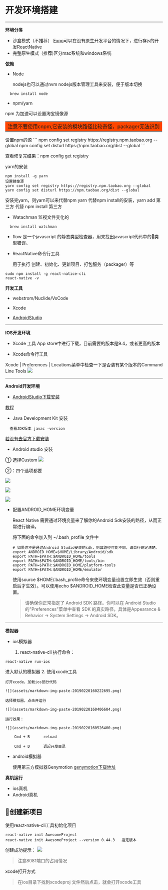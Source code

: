 # 开发环境搭建
----



**环境分类**
* 沙盒模式（不推荐） [Expo](https://docs.expo.io/)可以在没有原生开发平台的情况下，进行存js的开发ReactNative
* 完整原生模式（推荐)区分mac系统和windows系统

**依赖**
* Node

  nodejs也可以通过nvm nodejs版本管理工具来安装，便于版本切换
```
  brew install node
```

* npm/yarn

 npm 为加速可以设置淘宝镜像源
<table><tr><td bgcolor=#FF4500>注意不要使用cnpm,它安装的模块路径比较奇怪，packager无法识别</td></tr></table>
设置npm的源
```
npm config set registry https://registry.npm.taobao.org --global
npm config set disturl https://npm.taobao.org/dist --global
```

查看修复完结果：npm config get registry

yarn的安装
```
npm install -g yarn
设置镜像源
yarn config set registry https://registry.npm.taobao.org --global
yarn config set disturl https://npm.taobao.org/dist --global
```
安装完yarn，则yarn可以来代替npm
yarn 代替npm install的安装，yarn add 第三方  代替 npm install 第三方


* Watachman 监视文件变化的
```
  brew install watchman
```

* flow 是一个javascript 的静态类型检查器，用来找出javascript代码中的类型错误。

* ReactNative命令行工具

  用于执行 创建、初始化、更新项目、打包服务（packager）等
```
sudo npm install -g react-natice-cli
react-native -v
```

**开发工具**
* webstrom/Nuclide/VsCode
* Xcode

* [AndroidStudio](https://developer.android.google.cn/studio/)

---
**IOS开发环境**
* Xcode 工具
App store中进行下载，目前需要的版本是9.4，或者更高的版本

* Xcode命令行工具

 Xcode | Preferences | Locations菜单中检查一下是否装有某个版本的Command Line Tools
 ![](assets/markdown-img-paste-20190220144243589.png)

---
 **Android开发环境**
 * [AndroidStudio下载安装](https://developer.android.google.cn/studio/)

 [教程](https://www.jianshu.com/p/24f45a411c80)
* Java Development Kit  安装
```
  查看JDK版本 javac -version
```
[若没有去官方下载安装](https://www.oracle.com/technetwork/java/javase/downloads/jdk8-downloads-2133151.html)


* Android studio 安装

 ① 选择Custom
 ![](assets/markdown-img-paste-20190220205442552.png)

 ②：四个选项都要

 ![](assets/markdown-img-paste-2019022020583104.png)

 ![](assets/markdown-img-paste-20190220210917470.png)

 ![](assets/markdown-img-paste-20190220210840919.png)

* 配置ANDROID_HOME环境变量

  React Native 需要通过环境变量来了解你的Android Sdk安装的路径，从而正常进行编译。

  将下面的命令加入到 ~/.bash_profile 文件中

  ```
  # 如果你不是通过Android Studio安装的sdk，则其路径可能不同，请自行确定清楚。
  export ANDROID_HOME=$HOME/Library/Android/sdk
  export PATH=$PATH:$ANDROID_HOME/tools
  export PATH=$PATH:$ANDROID_HOME/tools/bin
  export PATH=$PATH:$ANDROID_HOME/platform-tools
  export PATH=$PATH:$ANDROID_HOME/emulator
  ```
  使用source $HOME/.bash_profile命令来使环境变量设置立即生效（否则重启后才生效）。可以使用echo $ANDROID_HOME检查此变量是否已正确设置。

  >请确保你正常指定了 Android SDK 路径。你可以在 Android Studio 的"Preferences"菜单中查看 SDK 的真实路径，具体是Appearance & Behavior → System Settings → Android SDK。



---
**模拟器**
* ios模拟器

  1. react-native-cli 执行命令：
```
react-native run-ios
```
进入默认的模拟器
  2. 使用xcode工具

    打开xcode，加载ios部分代码

    ![](assets/markdown-img-paste-20190220160222695.png)

    选择模拟器，点击开运行

    ![](assets/markdown-img-paste-20190220160406604.png)

    运行效果：

    ![](assets/markdown-img-paste-20190220160526400.png)

```
    Cmd + R      reload

    Cmd + D      调起开发目录
```
* android模拟器

  使用第三方模拟器Genymotion
[  genymotion下载地址](https://www.genymotion.com/download/)


**真机运行**
* ios真机
* Android真机




## 创建新项目

使用react-native-cli工具初始化项目
```
react-native init AwesomeProject
react-native init AwesomeProject --version 0.44.3   指定版本
```
创建成功提示：
![](assets/markdown-img-paste-20190220145524809.png)

>注意8081端口的占用情况

xcode打开方式
>在ios目录下找到xcodeproj 文件然后点击，就会打开xcode工具
